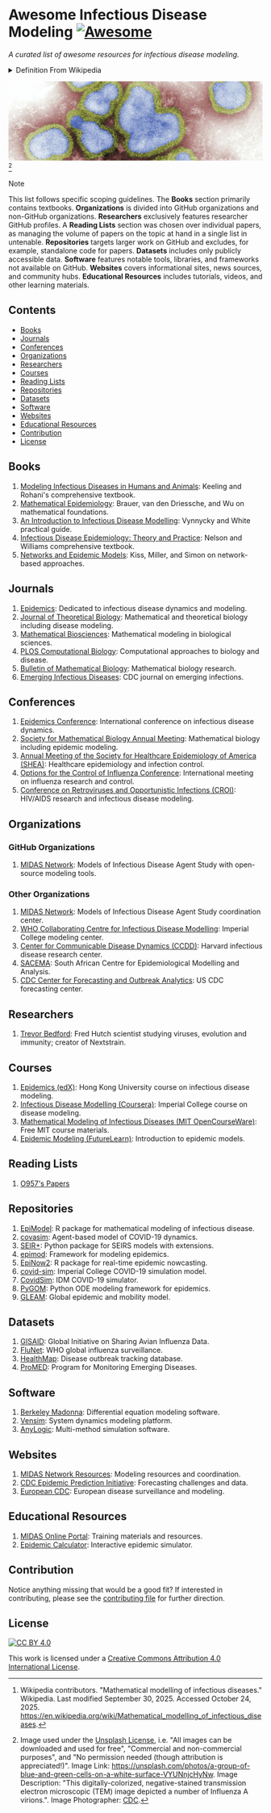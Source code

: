 # Awesome Infectious Disease Modeling [![Awesome](https://awesome.re/badge-flat.svg)](https://awesome.re)

_A curated list of awesome resources for infectious disease modeling._

<details markdown=1>

<summary> Definition From Wikipedia </summary>

> [Mathematical models](https://en.wikipedia.org/wiki/Mathematical_model "Mathematical model") can project how [infectious diseases](https://en.wikipedia.org/wiki/Infectious_diseases "Infectious diseases") progress to show the likely outcome of an [epidemic](https://en.wikipedia.org/wiki/Epidemic "Epidemic") (including [in plants](https://en.wikipedia.org/wiki/Plant_disease_forecasting "Plant disease forecasting")) and help inform [public health](https://en.wikipedia.org/wiki/Public_health "Public health") and plant health interventions. Models use basic assumptions or collected statistics along with mathematics to find [parameters](https://en.wikipedia.org/wiki/Parameter "Parameter") for various infectious diseases and use those parameters to calculate the effects of different interventions, like mass [vaccination](https://en.wikipedia.org/wiki/Vaccination "Vaccination") programs. The modelling can help decide which intervention(s) to avoid and which to trial, or can predict future growth patterns, etc. [^wikipedia_citation]

[^wikipedia_citation]: Wikipedia contributors. "Mathematical modelling of infectious diseases." Wikipedia. Last modified September 30, 2025. Accessed October 24, 2025. <https://en.wikipedia.org/wiki/Mathematical_modelling_of_infectious_diseases>.

</details>

![](./assets/id_modeling.jpg) [^image_attribution]

[^image_attribution]: Image used under the [Unsplash License](https://unsplash.com/license), i.e. "All images can be downloaded and used for free", "Commercial and non-commercial purposes", and "No permission needed (though attribution is appreciated!)". Image Link: <https://unsplash.com/photos/a-group-of-blue-and-green-cells-on-a-white-surface-VYUNnjcHyNw>. Image Description: "This digitally-colorized, negative-stained transmission electron microscopic (TEM) image depicted a number of Influenza A virions.". Image Photographer: [CDC](https://unsplash.com/@cdc).


> [!NOTE]
>
> This list follows specific scoping guidelines. The **Books** section primarily contains textbooks. **Organizations** is divided into GitHub organizations and non-GitHub organizations. **Researchers** exclusively features researcher GitHub profiles. A **Reading Lists** section was chosen over individual papers, as managing the volume of papers on the topic at hand in a single list in untenable. **Repositories** targets larger work on GitHub and excludes, for example, standalone code for papers. **Datasets** includes only publicly accessible data. **Software** features notable tools, libraries, and frameworks not available on GitHub. **Websites** covers informational sites, news sources, and community hubs. **Educational Resources** includes tutorials, videos, and other learning materials.


## Contents

- [Books](#books)
- [Journals](#journals)
- [Conferences](#conferences)
- [Organizations](#organizations)
- [Researchers](#researchers)
- [Courses](#courses)
- [Reading Lists](#reading-lists)
- [Repositories](#repositories)
- [Datasets](#datasets)
- [Software](#software)
- [Websites](#websites)
- [Educational Resources](#educational-resources)
- [Contribution](#contribution)
- [License](#license)

## Books

1. [Modeling Infectious Diseases in Humans and Animals](https://press.princeton.edu/books/hardcover/9780691116174/modeling-infectious-diseases-in-humans-and-animals): Keeling and Rohani's comprehensive textbook.
2. [Mathematical Epidemiology](https://www.springer.com/gp/book/9783540789109): Brauer, van den Driessche, and Wu on mathematical foundations.
3. [An Introduction to Infectious Disease Modelling](https://global.oup.com/academic/product/an-introduction-to-infectious-disease-modelling-9780198565765): Vynnycky and White practical guide.
4. [Infectious Disease Epidemiology: Theory and Practice](https://www.amazon.com/Infectious-Disease-Epidemiology-Theory-Practice/dp/1449683797): Nelson and Williams comprehensive textbook.
5. [Networks and Epidemic Models](https://academic.oup.com/book/27755): Kiss, Miller, and Simon on network-based approaches.

## Journals

1. [Epidemics](https://www.journals.elsevier.com/epidemics): Dedicated to infectious disease dynamics and modeling.
2. [Journal of Theoretical Biology](https://www.journals.elsevier.com/journal-of-theoretical-biology): Mathematical and theoretical biology including disease modeling.
3. [Mathematical Biosciences](https://www.journals.elsevier.com/mathematical-biosciences): Mathematical modeling in biological sciences.
4. [PLOS Computational Biology](https://journals.plos.org/ploscompbiol/): Computational approaches to biology and disease.
5. [Bulletin of Mathematical Biology](https://www.springer.com/journal/11538): Mathematical biology research.
6. [Emerging Infectious Diseases](https://wwwnc.cdc.gov/eid/): CDC journal on emerging infections.

## Conferences

1. [Epidemics Conference](https://www.epidemics.elsevier.com/): International conference on infectious disease dynamics.
2. [Society for Mathematical Biology Annual Meeting](https://www.smb.org/): Mathematical biology including epidemic modeling.
3. [Annual Meeting of the Society for Healthcare Epidemiology of America (SHEA)](https://shea.confex.com/): Healthcare epidemiology and infection control.
4. [Options for the Control of Influenza Conference](https://www.isirv.org/site/): International meeting on influenza research and control.
5. [Conference on Retroviruses and Opportunistic Infections (CROI)](https://www.croiconference.org/): HIV/AIDS research and infectious disease modeling.

## Organizations

### GitHub Organizations

1. [MIDAS Network](https://github.com/midas-network): Models of Infectious Disease Agent Study with open-source modeling tools.

### Other Organizations

1. [MIDAS Network](https://midasnetwork.us/): Models of Infectious Disease Agent Study coordination center.
2. [WHO Collaborating Centre for Infectious Disease Modelling](https://www.imperial.ac.uk/mrc-global-infectious-disease-analysis/): Imperial College modeling center.
3. [Center for Communicable Disease Dynamics (CCDD)](https://ccdd.hsph.harvard.edu/): Harvard infectious disease research center.
4. [SACEMA](https://www.sacema.org/): South African Centre for Epidemiological Modelling and Analysis.
5. [CDC Center for Forecasting and Outbreak Analytics](https://www.cdc.gov/forecast-outbreak-analytics/): US CDC forecasting center.

## Researchers

1. [Trevor Bedford](https://github.com/trvrb): Fred Hutch scientist studying viruses, evolution and immunity; creator of Nextstrain.

## Courses

1. [Epidemics (edX)](https://www.edx.org/): Hong Kong University course on infectious disease modeling.
2. [Infectious Disease Modelling (Coursera)](https://www.coursera.org/): Imperial College course on disease modeling.
3. [Mathematical Modeling of Infectious Diseases (MIT OpenCourseWare)](https://ocw.mit.edu/): Free MIT course materials.
4. [Epidemic Modeling (FutureLearn)](https://www.futurelearn.com/): Introduction to epidemic models.

## Reading Lists

1. [O957's Papers](assets/o957_reading_list.md)

## Repositories

1. [EpiModel](https://github.com/statnet/EpiModel): R package for mathematical modeling of infectious disease.
2. [covasim](https://github.com/InstituteforDiseaseModeling/covasim): Agent-based model of COVID-19 dynamics.
3. [SEIR+](https://github.com/ryansmcgee/seirsplus): Python package for SEIRS models with extensions.
4. [epimod](https://github.com/qBioTurin/epimod): Framework for modeling epidemics.
5. [EpiNow2](https://github.com/epiforecasts/EpiNow2): R package for real-time epidemic nowcasting.
6. [covid-sim](https://github.com/mrc-ide/covid-sim): Imperial College COVID-19 simulation model.
7. [CovidSim](https://github.com/InstituteforDiseaseModeling/covasim): IDM COVID-19 simulator.
8. [PyGOM](https://github.com/PublicHealthEngland/pygom): Python ODE modeling framework for epidemics.
9. [GLEAM](https://github.com/gleamviz/gleam): Global epidemic and mobility model.

## Datasets

1. [GISAID](https://www.gisaid.org/): Global Initiative on Sharing Avian Influenza Data.
2. [FluNet](https://www.who.int/tools/flunet): WHO global influenza surveillance.
3. [HealthMap](https://www.healthmap.org/): Disease outbreak tracking database.
4. [ProMED](https://promedmail.org/): Program for Monitoring Emerging Diseases.

## Software

1. [Berkeley Madonna](https://www.berkeley-madonna.com/): Differential equation modeling software.
2. [Vensim](https://vensim.com/): System dynamics modeling platform.
3. [AnyLogic](https://www.anylogic.com/): Multi-method simulation software.

## Websites

1. [MIDAS Network Resources](https://midasnetwork.us/): Modeling resources and coordination.
2. [CDC Epidemic Prediction Initiative](https://www.cdc.gov/flu/weekly/flusight/): Forecasting challenges and data.
3. [European CDC](https://www.ecdc.europa.eu/): European disease surveillance and modeling.

## Educational Resources

1. [MIDAS Online Portal](https://midasnetwork.us/): Training materials and resources.
2. [Epidemic Calculator](http://gabgoh.github.io/COVID/index.html): Interactive epidemic simulator.

## Contribution

Notice anything missing that would be a good fit? If interested in contributing, please see the [contributing file](./CONTRIBUTING.md) for further direction.

## License

[![CC BY 4.0](https://i.creativecommons.org/l/by/4.0/88x31.png)](https://creativecommons.org/licenses/by/4.0/)

This work is licensed under a [Creative Commons Attribution 4.0 International License](https://creativecommons.org/licenses/by/4.0/).
